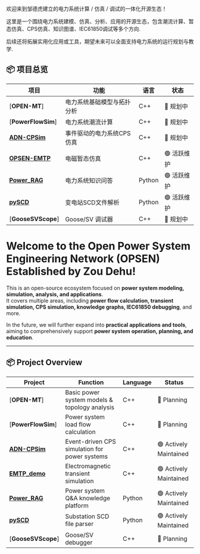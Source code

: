 欢迎来到邹德虎建立的电力系统计算 / 仿真 / 调试的一体化开源生态！  

这里是一个围绕电力系统建模、仿真、分析、应用的开源生态，包含潮流计算、暂态仿真、CPS仿真、知识图谱、IEC61850调试等多个方向.

后续还将拓展实用化应用或工具，期望未来可以全面支持电力系统的运行规划与教学.

## 📦 项目总览

| 项目 | 功能 | 语言 | 状态 |
|------|------|------|------|
| [**OPEN-MT**]| 电力系统基础模型与拓扑分析 | C++ | 🔄 规划中  |
| [**PowerFlowSim**] | 电力系统潮流计算 | C++ | 🔄 规划中 |
| [**ADN-CPSim**](https://github.com/zoudehupowersystem/ADN-CPSim) | 事件驱动的电力系统CPS仿真 | C++ | 🔄 规划中  |
| [**OPSEN-EMTP**](https://github.com/zoudehupowersystem/OPSEN-EMTP) | 电磁暂态仿真 | C++ | 🟢 活跃维护 |
| [**Power_RAG**](https://github.com/zoudehupowersystem/Power_RAG) | 电力系统知识问答 | Python | 🟢 活跃维护 |
| [**pySCD**](https://github.com/zoudehupowersystem/pySCD) | 变电站SCD文件解析 | Python | 🟢 活跃维护 |
| [**GooseSVScope**] | Goose/SV 调试器 | C++ | 🔄 规划中 |

# Welcome to the Open Power System Engineering Network (OPSEN) Established by Zou Dehu!

This is an open-source ecosystem focused on **power system modeling, simulation, analysis, and applications**.  
It covers multiple areas, including **power flow calculation, transient simulation, CPS simulation, knowledge graphs, IEC61850 debugging**, and more.

In the future, we will further expand into **practical applications and tools**, aiming to comprehensively support **power system operation, planning, and education**.

---

## 📦 Project Overview

| Project | Function | Language | Status |
|--------|----------|----------|--------|
| [**OPEN-MT**] | Basic power system models & topology analysis | C++ | 🔄 Planning |
| [**PowerFlowSim**] | Power system load flow calculation | C++ | 🔄 Planning |
| [**ADN-CPSim**](https://github.com/zoudehupowersystem/ADN-CPSim) | Event-driven CPS simulation for power systems | C++ | 🟢 Actively Maintained |
| [**EMTP_demo**](https://github.com/zoudehupowersystem/EMTP_demo) | Electromagnetic transient simulation | C++ | 🟢 Actively Maintained |
| [**Power_RAG**](https://github.com/zoudehupowersystem/Power_RAG) | Power system Q&A knowledge platform | Python | 🟢 Actively Maintained |
| [**pySCD**](https://github.com/zoudehupowersystem/pySCD) | Substation SCD file parser | Python | 🟢 Actively Maintained |
| [**GooseSVScope**] | Goose/SV debugger | C++ | 🔄 Planning |
